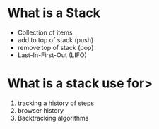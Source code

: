 # What is a Stack

- Collection of items
- add to top of stack (push)
- remove top of stack (pop)
- Last-In-First-Out (LIFO)

# What is a stack use for>
1. tracking a history of steps
2. browser history
3. Backtracking algorithms